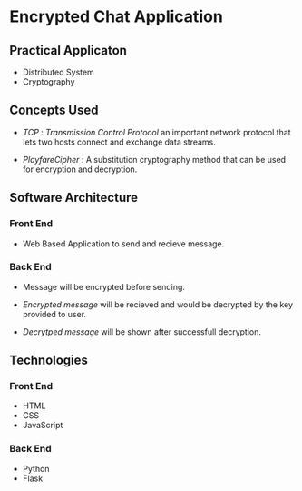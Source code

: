 # Encrypted Chat Application

## Practical Applicaton

- Distributed System
- Cryptography

## Concepts Used

- $TCP$ : *Transmission Control Protocol* an important network protocol that lets two hosts connect and exchange data streams. 

- $Playfare Cipher$ : A substitution cryptography method that can be used for encryption and decryption.

## Software Architecture

### Front End
- Web Based Application to send and recieve message.

### Back End
- Message will be encrypted before sending.

- *Encrypted message* will be recieved and would be decrypted by the key provided to user.

- *Decrytped message* will be shown after successfull decryption.

## Technologies

### Front End
- HTML
- CSS
- JavaScript

### Back End
- Python
- Flask

